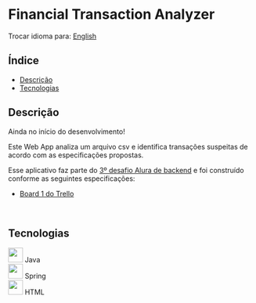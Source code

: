 # Financial Transaction Analyzer

Trocar idioma para: [English](./README.md)

## Índice

* [Descrição](#descrição)
* [Tecnologias](#tecnologias)

## Descrição

Ainda no início do desenvolvimento!

Este Web App analiza um arquivo csv e identifica transações suspeitas de acordo com as especificações propostas.

Esse aplicativo faz parte do [3º desafio Alura de backend](https://www.alura.com.br/challenges/back-end-3) e foi construído conforme as seguintes especificações:

* [Board 1 do Trello](https://trello.com/b/6BVMlCYd/challenge-backend-3-semana-1)

<br/>

## Tecnologias

            
<div>
  <img src="https://cdn.jsdelivr.net/gh/devicons/devicon/icons/java/java-original.svg" width=30px/>
  Java
</div>

<div>
  <img src="https://cdn.jsdelivr.net/gh/devicons/devicon/icons/spring/spring-original.svg" width=30px/>
  Spring
</div>          

<div>
  <img src="https://cdn.jsdelivr.net/gh/devicons/devicon/icons/html5/html5-plain.svg" width=30px/>
  HTML
</div>
        